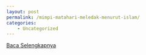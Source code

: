 ```yaml
---
layout: post
permalink: /mimpi-matahari-meledak-menurut-islam/
categories:
    - Uncategorized
---
```


[Baca Selengkapnya](/01)